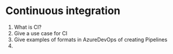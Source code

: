 # Continuous integration

1. What is CI?
2. Give a use case for CI
3. Give examples of formats in AzureDevOps of creating Pipelines
4. 
